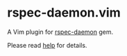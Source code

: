 # rspec-daemon.vim

A Vim plugin for [rspec-daemon](https://github.com/asonas/rspec-daemon) gem.

Please read [help](doc/rspec-daemon.txt) for details.
